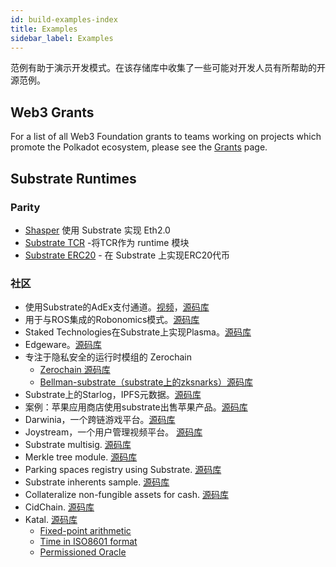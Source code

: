 ```yaml
---
id: build-examples-index
title: Examples
sidebar_label: Examples
---
```


范例有助于演示开发模式。在该存储库中收集了一些可能对开发人员有所帮助的开源范例。

## Web3 Grants

For a list of all Web3 Foundation grants to teams working on projects which promote the Polkadot ecosystem, please see the [Grants](grants.md) page.

## Substrate Runtimes

### Parity

- [Shasper](https://github.com/paritytech/shasper) 使用 Substrate 实现 Eth2.0
- [Substrate TCR](https://github.com/substrate-developer-hub/substrate-tcr) -将TCR作为 runtime 模块
- [Substrate ERC20](https://github.com/substrate-developer-hub/substrate-erc20-multi/blob/master/runtime/src/erc20.rs) - 在 Substrate 上实现ERC20代币

### 社区

- 使用Substrate的AdEx支付通道。[视频](https://www.youtube.com/watch?v=1CeI6Oa1BnU)，[源码库](https://github.com/Polygos/substrate-node-cidchain)
- 用于与ROS集成的Robonomics模式。[源码库](https://github.com/airalab/substrate-node-robonomics)
- Staked Technologies在Substrate上实现Plasma。[源码库](https://github.com/stakedtechnologies/Plasm)
- Edgeware。[源码库](https://github.com/hicommonwealth/edgeware-node)
- 专注于隐私安全的运行时模组的 Zerochain
    - [Zerochain 源码库](https://github.com/LayerXcom/zero-chain)
    - [Bellman-substrate（substrate上的zksnarks）源码库](https://github.com/LayerXcom/bellman-substrate)
- Substrate上的Starlog，IPFS元数据。[源码库](https://github.com/PACTCare/Starlog)
- 案例：苹果应用商店使用substrate出售苹果产品。[源码库](https://github.com/osuketh/apple-store-substrate)
- Darwinia，一个跨链游戏平台。[源码库](https://github.com/darwinia-network/darwinia)
- Joystream，一个用户管理视频平台。 [源码库](https://github.com/Joystream/substrate-node-joystream)
- Substrate multisig. [源码库](https://github.com/mixbytes/substrate-module-multisig)
- Merkle tree module. [源码库](https://github.com/filiplazovic/substrate-merkle-tree)
- Parking spaces registry using Substrate. [源码库](https://github.com/yjkimjunior/ParkingSpaceSubstrate)
- Substrate inherents sample. [源码库](https://github.com/gautamdhameja/substrate-inherents-sample)
- Collateralize non-fungible assets for cash. [源码库](https://github.com/nczhu/collateral)
- CidChain. [源码库](https://github.com/Polygos/substrate-node-cidchain)
- Katal. [源码库](https://github.com/Trinkler/katal-chain)
    - [Fixed-point arithmetic](https://github.com/Trinkler/katal-chain/blob/master/modules/structures/src/reals.rs)
    - [Time in ISO8601 format](https://github.com/Trinkler/katal-chain/blob/master/modules/structures/src/time.rs)
    - [Permissioned Oracle](https://github.com/Trinkler/katal-chain/tree/master/modules/oracle)
